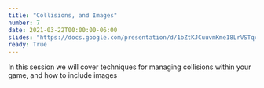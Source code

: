 ```yaml
---
title: "Collisions, and Images"
number: 7
date: 2021-03-22T00:00:00-06:00
slides: "https://docs.google.com/presentation/d/1bZtKJCuuvmKme18LrVSTqcRB9oAn8gNbmc_PT4DxJGI/edit?usp=sharing"
ready: True
---
```


In this session we will cover techniques for managing collisions within your game, and how to include images
